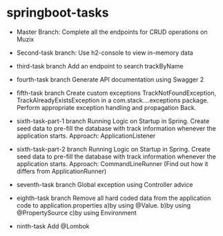 # springboot-tasks

- Master Branch:
Complete all the endpoints for CRUD operations on Muzix

- Second-task branch:
Use h2-console to view in-memory data

- third-task branch
Add an endpoint to search trackByName

- fourth-task branch
Generate API documentation using Swagger 2

- fifth-task branch
Create custom exceptions TrackNotFoundException, TrackAlreadyExistsException in a com.stack....exceptions package. Perform appropriate exception handling and propagation Back.

- sixth-task-part-1 branch 
Running Logic on Startup in Spring. Create seed data to pre-fill the database with track
information whenever the application starts.
Approach: ApplicationListener<ContextRefreshedEvent>

- sixth-task-part-2 branch 
Running Logic on Startup in Spring. Create seed data to pre-fill the database with track
information whenever the application starts.
Approach: CommandLineRunner (Find out how it differs from ApplicationRunner)

- seventh-task branch
Global exception using Controller advice

- eighth-task branch
Remove all hard coded data from the application code to application.properties
a)by using @Value.
b)by using @PropertySource
c)by using Environment

- ninth-task
Add @Lombok
